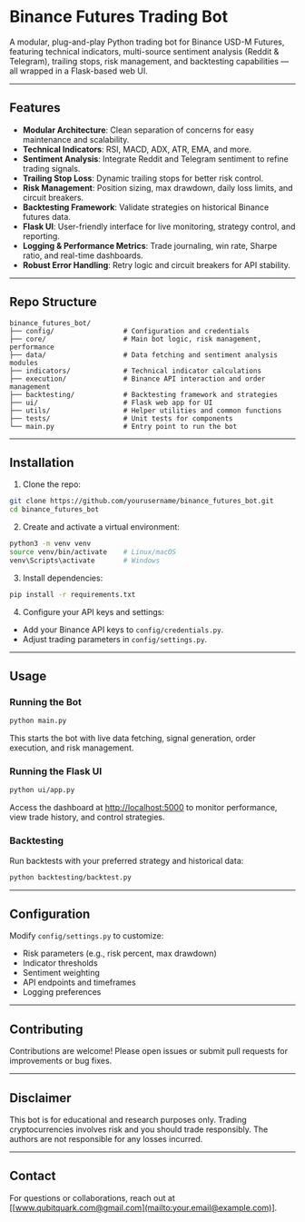 

# Binance Futures Trading Bot

A modular, plug-and-play Python trading bot for Binance USD-M Futures, featuring technical indicators, multi-source sentiment analysis (Reddit & Telegram), trailing stops, risk management, and backtesting capabilities — all wrapped in a Flask-based web UI.

---

## Features

* **Modular Architecture**: Clean separation of concerns for easy maintenance and scalability.
* **Technical Indicators**: RSI, MACD, ADX, ATR, EMA, and more.
* **Sentiment Analysis**: Integrate Reddit and Telegram sentiment to refine trading signals.
* **Trailing Stop Loss**: Dynamic trailing stops for better risk control.
* **Risk Management**: Position sizing, max drawdown, daily loss limits, and circuit breakers.
* **Backtesting Framework**: Validate strategies on historical Binance futures data.
* **Flask UI**: User-friendly interface for live monitoring, strategy control, and reporting.
* **Logging & Performance Metrics**: Trade journaling, win rate, Sharpe ratio, and real-time dashboards.
* **Robust Error Handling**: Retry logic and circuit breakers for API stability.

---

## Repo Structure

```
binance_futures_bot/
├── config/                 # Configuration and credentials
├── core/                   # Main bot logic, risk management, performance
├── data/                   # Data fetching and sentiment analysis modules
├── indicators/             # Technical indicator calculations
├── execution/              # Binance API interaction and order management
├── backtesting/            # Backtesting framework and strategies
├── ui/                     # Flask web app for UI
├── utils/                  # Helper utilities and common functions
├── tests/                  # Unit tests for components
└── main.py                 # Entry point to run the bot
```

---

## Installation

1. Clone the repo:

```bash
git clone https://github.com/yourusername/binance_futures_bot.git
cd binance_futures_bot
```

2. Create and activate a virtual environment:

```bash
python3 -m venv venv
source venv/bin/activate    # Linux/macOS
venv\Scripts\activate       # Windows
```

3. Install dependencies:

```bash
pip install -r requirements.txt
```

4. Configure your API keys and settings:

* Add your Binance API keys to `config/credentials.py`.
* Adjust trading parameters in `config/settings.py`.

---

## Usage

### Running the Bot

```bash
python main.py
```

This starts the bot with live data fetching, signal generation, order execution, and risk management.

### Running the Flask UI

```bash
python ui/app.py
```

Access the dashboard at [http://localhost:5000](http://localhost:5000) to monitor performance, view trade history, and control strategies.

### Backtesting

Run backtests with your preferred strategy and historical data:

```bash
python backtesting/backtest.py
```

---

## Configuration

Modify `config/settings.py` to customize:

* Risk parameters (e.g., risk percent, max drawdown)
* Indicator thresholds
* Sentiment weighting
* API endpoints and timeframes
* Logging preferences

---

## Contributing

Contributions are welcome! Please open issues or submit pull requests for improvements or bug fixes.

---

## Disclaimer

This bot is for educational and research purposes only. Trading cryptocurrencies involves risk and you should trade responsibly. The authors are not responsible for any losses incurred.

---

## Contact

For questions or collaborations, reach out at \[[www.qubitquark.com@gmail.com](mailto:your.email@example.com)].



